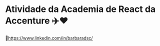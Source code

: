 # Atividade da Academia de React da Accenture :airplane::heart:



:link:https://www.linkedin.com/in/barbaradsc/

